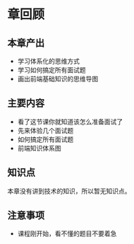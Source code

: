 # 章回顾

## 本章产出

- 学习体系化的思维方式
- 学习如何搞定所有面试题
- 画出前端基础知识的思维导图

## 主要内容

- 看了这节课你就知道该怎么准备面试了
- 先来体验几个面试题
- 如何搞定所有面试题
- 前端知识体系图

## 知识点

本章没有讲到技术的知识，所以暂无知识点。

## 注意事项

- 课程刚开始，看不懂的题目不要着急
